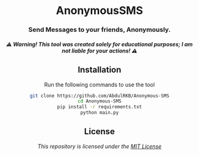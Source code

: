 <div align="center">

# AnonymousSMS
### Send Messages to your friends, Anonymously.
#####   ⚠ Warning! This tool was created solely for educational purposes; I am not liable for your actions! ⚠
## Installation
Run the following commands to use the tool
```bash
git clone https://github.com/AbdulRKB/Anonymous-SMS
cd Anonymous-SMS
pip install -r requirements.txt
python main.py
```
## License
*This repository is licensed under the [MIT License](https://github.com/AbdulRKB/Anonymous-SMS/blob/main/LICENSE)*

</div>

